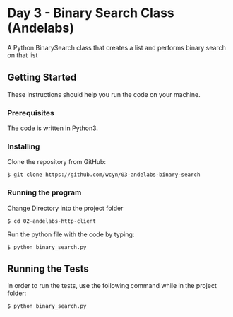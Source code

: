 # Day 3 - Binary Search Class (Andelabs)

A Python BinarySearch class that creates a list and performs binary search on that list

## Getting Started
These instructions should help you run the code on your machine.

### Prerequisites
The code is written in Python3.

### Installing

Clone the repository from GitHub:
```
$ git clone https://github.com/wcyn/03-andelabs-binary-search
```

### Running the program
Change Directory into the project folder
```
$ cd 02-andelabs-http-client
```

Run the python file with the code by typing:
```
$ python binary_search.py
```

## Running the Tests
In order to run the tests, use the following command while in the project folder:

```
$ python binary_search.py
```

